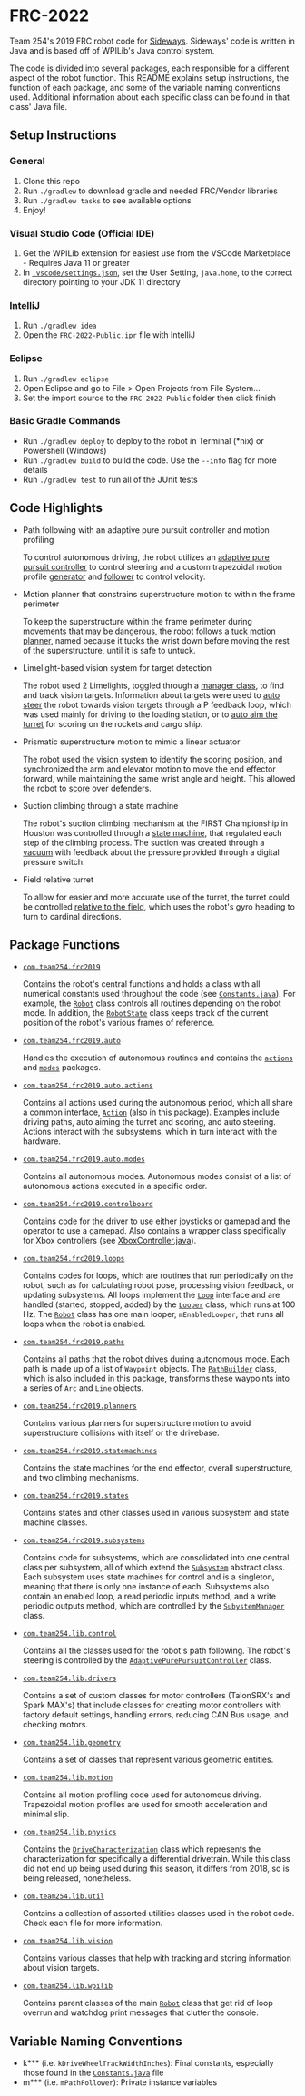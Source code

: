 # FRC-2022

Team 254's 2019 FRC robot code for [Sideways](https://www.team254.com/first/2022/). Sideways' code is written in Java and is based off of WPILib's Java control system.

The code is divided into several packages, each responsible for a different aspect of the robot function. This README explains setup instructions, the function of each package, and some of the variable naming conventions used. Additional information about each specific class can be found in that class' Java file.

## Setup Instructions

### General
1. Clone this repo
1. Run `./gradlew` to download gradle and needed FRC/Vendor libraries
1. Run `./gradlew tasks` to see available options
1. Enjoy!

### Visual Studio Code (Official IDE)
1. Get the WPILib extension for easiest use from the VSCode Marketplace - Requires Java 11 or greater
1. In [`.vscode/settings.json`](.vscode/settings.json), set the User Setting, `java.home`, to the correct directory pointing to your JDK 11 directory

### IntelliJ
1. Run `./gradlew idea`
1. Open the `FRC-2022-Public.ipr` file with IntelliJ

### Eclipse
1. Run `./gradlew eclipse`
1. Open Eclipse and go to File > Open Projects from File System...
1. Set the import source to the `FRC-2022-Public` folder then click finish

### Basic Gradle Commands
* Run `./gradlew deploy` to deploy to the robot in Terminal (*nix) or Powershell (Windows)
* Run `./gradlew build` to build the code.  Use the `--info` flag for more details
* Run `./gradlew test` to run all of the JUnit tests

## Code Highlights
* Path following with an adaptive pure pursuit controller and motion profiling

    To control autonomous driving, the robot utilizes an [adaptive pure pursuit controller](src/main/java/com/team254/lib/control/AdaptivePurePursuitController.java) to control steering and a custom trapezoidal motion profile [generator](src/main/java/com/team254/lib/motion/MotionProfileGenerator.java) and [follower](src/main/java/com/team254/lib/motion/ProfileFollower.java) to control velocity.

* Motion planner that constrains superstructure motion to within the frame perimeter

    To keep the superstructure within the frame perimeter during movements that may be dangerous, the robot follows a [tuck motion planner](src/main/java/com/team254/frc2019/planners/TuckPlanner.java), named because it tucks the wrist down before moving the rest of the superstructure, until it is safe to untuck.

* Limelight-based vision system for target detection

    The robot used 2 Limelights, toggled through a [manager class](src/main/java/com/team254/frc2019/subsystems/LimelightManager.java), to find and track vision targets. Information about targets were used to [auto steer](src/main/java/com/team254/frc2019/subsystems/Drive.java#L303-L322) the robot towards vision targets through a P feedback loop, which was used mainly for driving to the loading station, or to [auto aim the turret](src/main/java/com/team254/frc2019/subsystems/Superstructure.java#L256-L310) for scoring on the rockets and cargo ship.

* Prismatic superstructure motion to mimic a linear actuator

    The robot used the vision system to identify the scoring position, and synchronized the arm and elevator motion to move the end effector forward, while maintaining the same wrist angle and height. This allowed the robot to [score](src/main/java/com/team254/frc2019/statemachines/SuperstructureCommands.java#L60-L117) over defenders.

* Suction climbing through a state machine

    The robot's suction climbing mechanism at the FIRST Championship in Houston was controlled through a [state machine](src/main/java/com/team254/frc2019/statemachines/SuctionClimbingStateMachine.java), that regulated each step of the climbing process. The suction was created through a [vacuum](src/main/java/com/team254/frc2019/subsystems/Vacuum.java) with feedback about the pressure provided through a digital pressure switch.

* Field relative turret

    To allow for easier and more accurate use of the turret, the turret could be controlled [relative to the field](src/main/java/com/team254/frc2019/subsystems/Superstructure.java#L220-L246), which uses the robot's gyro heading to turn to cardinal directions. 

## Package Functions
- [`com.team254.frc2019`](src/main/java/com/team254/frc2019)

    Contains the robot's central functions and holds a class with all numerical constants used throughout the code (see [`Constants.java`](src/main/java/com/team254/frc2019/Constants.java)). For example, the [`Robot`](src/main/java/com/team254/frc2019/Robot.java) class controls all routines depending on the robot mode. In addition, the [`RobotState`](src/main/java/com/team254/frc2019/RobotState.java) class keeps track of the current position of the robot's various frames of reference.

- [`com.team254.frc2019.auto`](src/main/java/com/team254/frc2019/auto)

    Handles the execution of autonomous routines and contains the [`actions`](src/main/java/com/team254/frc2019/auto/actions) and [`modes`](src/main/java/com/team254/frc2019/auto/modes) packages.

- [`com.team254.frc2019.auto.actions`](src/main/java/com/team254/frc2019/auto/actions)

    Contains all actions used during the autonomous period, which all share a common interface, [`Action`](src/main/java/com/team254/frc2019/auto/actions/Action.java) (also in this package). Examples include driving paths, auto aiming the turret and scoring, and auto steering. Actions interact with the subsystems, which in turn interact with the hardware.

- [`com.team254.frc2019.auto.modes`](src/main/java/com/team254/frc2019/auto/modes)

    Contains all autonomous modes. Autonomous modes consist of a list of autonomous actions executed in a specific order.

- [`com.team254.frc2019.controlboard`](src/main/java/com/team254/frc2019/controlboard)

    Contains code for the driver to use either joysticks or gamepad and the operator to use a gamepad. Also contains a wrapper class specifically for Xbox controllers (see [XboxController.java](src/main/java/com/team254/frc2019/controlboard/XboxController.java)).

- [`com.team254.frc2019.loops`](src/main/java/com/team254/frc2019/loops)

    Contains codes for loops, which are routines that run periodically on the robot, such as for calculating robot pose, processing vision feedback, or updating subsystems. All loops implement the [`Loop`](src/main/java/com/team254/frc2019/loops/Loop.java) interface and are handled (started, stopped, added) by the [`Looper`](src/main/java/com/team254/frc2019/loops/Looper.java) class, which runs at 100 Hz. The [`Robot`](src/main/java/com/team254/frc2019/Robot.java) class has one main looper, `mEnabledLooper`, that runs all loops when the robot is enabled.

- [`com.team254.frc2019.paths`](src/main/java/com/team254/frc2019/paths)

    Contains all paths that the robot drives during autonomous mode. Each path is made up of a list of `Waypoint` objects. The [`PathBuilder`](src/main/java/com/team254/frc2019/paths/PathBuilder.java) class, which is also included in this package, transforms these waypoints into a series of `Arc` and `Line` objects.

- [`com.team254.frc2019.planners`](src/main/java/com/team254/frc2019/planners)

    Contains various planners for superstructure motion to avoid superstructure collisions with itself or the drivebase.

- [`com.team254.frc2019.statemachines`](src/main/java/com/team254/frc2019/statemachines)

    Contains the state machines for the end effector, overall superstructure, and two climbing mechanisms.

- [`com.team254.frc2019.states`](src/main/java/com/team254/frc2019/states)

    Contains states and other classes used in various subsystem and state machine classes.

- [`com.team254.frc2019.subsystems`](src/main/java/com/team254/frc2019/subsystems)

    Contains code for subsystems, which are consolidated into one central class per subsystem, all of which extend the [`Subsystem`](src/main/java/com/team254/frc2019/subsystems/Subsystem.java) abstract class. Each subsystem uses state machines for control and is a singleton, meaning that there is only one instance of each. Subsystems also contain an enabled loop, a read periodic inputs method, and a write periodic outputs method, which are controlled by the [`SubystemManager`](src/main/java/com/team254/frc2019/SubsystemManager.java) class.

- [`com.team254.lib.control`](src/main/java/com/team254/lib/control)

    Contains all the classes used for the robot's path following. The robot's steering is controlled by the [`AdaptivePurePursuitController`](src/main/java/com/team254/lib/control/AdaptivePurePursuitController.java) class.

- [`com.team254.lib.drivers`](src/main/java/com/team254/lib/drivers)

    Contains a set of custom classes for motor controllers (TalonSRX's and Spark MAX's) that include classes for creating motor controllers with factory default settings, handling errors, reducing CAN Bus usage, and checking motors.

- [`com.team254.lib.geometry`](src/main/java/com/team254/lib/geometry)

    Contains a set of classes that represent various geometric entities.

- [`com.team254.lib.motion`](src/main/java/com/team254/lib/motion)

    Contains all motion profiling code used for autonomous driving. Trapezoidal motion profiles are used for smooth acceleration and minimal slip.

- [`com.team254.lib.physics`](src/main/java/com/team254/lib/physics)

    Contains the [`DriveCharacterization`](src/main/java/com/team254/lib/physics/DriveCharacterization.java) class which represents the characterization for specifically a differential drivetrain. While this class did not end up being used during this season, it differs from 2018, so is being released, nonetheless.

- [`com.team254.lib.util`](src/main/java/com/team254/lib/util)

    Contains a collection of assorted utilities classes used in the robot code. Check each file for more information.

- [`com.team254.lib.vision`](src/main/java/com/team254/lib/vision)

    Contains various classes that help with tracking and storing information about vision targets.

- [`com.team254.lib.wpilib`](src/main/java/com/team254/lib/wpilib)

    Contains parent classes of the main [`Robot`](src/main/java/com/team254/frc2019/Robot.java) class that get rid of loop overrun and watchdog print messages that clutter the console.
	
## Variable Naming Conventions
- k*** (i.e. `kDriveWheelTrackWidthInches`): Final constants, especially those found in the [`Constants.java`](src/main/java/com/team254/frc2019/Constants.java) file
- m*** (i.e. `mPathFollower`): Private instance variables